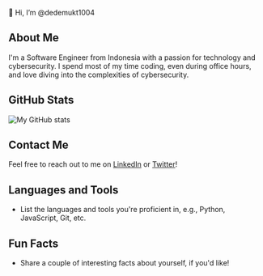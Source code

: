 👋 Hi, I’m @dedemukt1004

## About Me
I'm a Software Engineer from Indonesia with a passion for technology and cybersecurity. I spend most of my time coding, even during office hours, and love diving into the complexities of cybersecurity.

## GitHub Stats
![My GitHub stats](https://github-readme-stats.vercel.app/api?username=dedemukt1004&show_icons=true&theme=radical)

## Contact Me
Feel free to reach out to me on [LinkedIn](https://www.linkedin.com/in/dedemukt1004/) or [Twitter](https://twitter.com/dedemukt1004/)!

## Languages and Tools
- List the languages and tools you're proficient in, e.g., Python, JavaScript, Git, etc.

## Fun Facts
- Share a couple of interesting facts about yourself, if you'd like!
